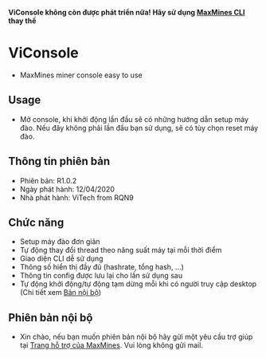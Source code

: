 **ViConsole không còn được phát triển nữa! Hãy sử dụng [MaxMines CLI](https://github.com/lesongvi/maxmines-cli) thay thế**

# ViConsole
- MaxMines miner console easy to use
## Usage
- Mở console, khi khởi động lần đầu sẽ có những hướng dẫn setup máy đào. Nếu đây không phải lần đầu bạn sử dụng, sẽ có tùy chọn reset máy đào.
## Thông tin phiên bản
- Phiên bản: R1.0.2
- Ngày phát hành: 12/04/2020
- Nhà phát hành: ViTech from RQN9
## Chức năng
- Setup máy đào đơn giản
- Tự động thay đổi thread theo năng suất máy tại mỗi
thời điểm
- Giao diện CLI dễ sử dụng
- Thông số hiển thị đầy đủ (hashrate, tổng hash, ...)
- Thông tin config được lưu lại cho lần sử dụng sau
- Tự động khởi động/tự động tạm dừng mỗi khi có người truy
cập desktop (Chi tiết xem [Bản nội bộ](https://github.com/lesongvi/ViConsole/blob/master/README.md#Phiên+bản+nội+bộ))
## Phiên bản nội bộ
- Xin chào, nếu bạn muốn phiên bản nội bộ hãy gửi một yêu cầu trợ giúp tại [Trang hỗ trợ của MaxMines](https://maxmines.com/contact). Vui lòng không gửi mail.
